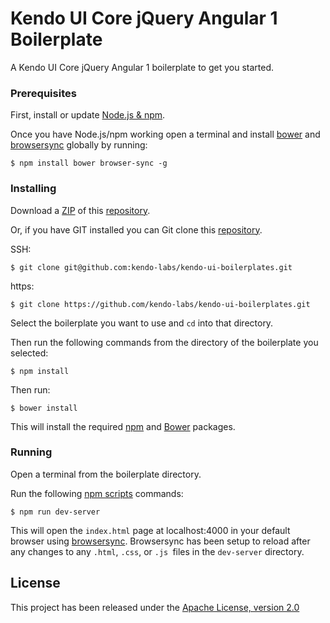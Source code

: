 # Kendo UI Core jQuery Angular 1 Boilerplate

A Kendo UI Core jQuery Angular 1 boilerplate to get you started.

### Prerequisites

First, install or update [Node.js & npm](https://nodejs.org/).

Once you have Node.js/npm working open a terminal and install [bower](http://bower.io/) and [browsersync](https://www.browsersync.io/) globally by running:

```
$ npm install bower browser-sync -g
```

### Installing

Download a [ZIP](https://github.com/kendo-labs/kendo-ui-boilerplates/archive/master.zip) of this [repository](https://github.com/kendo-labs/kendo-ui-boilerplates).

Or, if you have GIT installed you can Git clone this [repository](https://github.com/kendo-labs/kendo-ui-boilerplates).

SSH:

```
$ git clone git@github.com:kendo-labs/kendo-ui-boilerplates.git
```

https:

```
$ git clone https://github.com/kendo-labs/kendo-ui-boilerplates.git
```

Select the boilerplate you want to use and `cd` into that directory.

Then run the following commands from the directory of the boilerplate you selected:

```
$ npm install
```

Then run:

```
$ bower install
```

This will install the required [npm](https://www.npmjs.com/) and [Bower](http://bower.io/) packages.

### Running

Open a terminal from the boilerplate directory.

Run the following [npm scripts](https://docs.npmjs.com/misc/scripts) commands:

```
$ npm run dev-server
```

This will open the `index.html` page at localhost:4000 in your default browser using [browsersync](https://www.browsersync.io/). Browsersync has been setup to reload after any changes to any `.html`, `.css`, or `.js `files in the `dev-server` directory.

## License

This project has been released under the [Apache License, version 2.0](http://www.apache.org/licenses/LICENSE-2.0.html)
